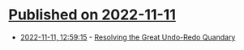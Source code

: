 # [Published on 2022-11-11](index.md)

* [2022-11-11, 12:59:15](https://news.ycombinator.com/item?id=33560275) - [Resolving the Great Undo-Redo Quandary](https://github.com/zaboople/klonk/blob/master/TheGURQ.md)
